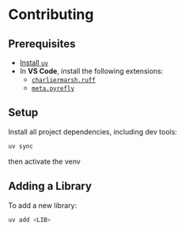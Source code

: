 # Contributing

## Prerequisites

- [Install `uv`](https://github.com/astral-sh/uv)
- In **VS Code**, install the following extensions:
  - [`charliermarsh.ruff`](https://marketplace.visualstudio.com/items?itemName=charliermarsh.ruff)
  - [`meta.pyrefly`](https://marketplace.visualstudio.com/items?itemName=meta.pyrefly)

## Setup

Install all project dependencies, including dev tools:

```bash
uv sync
```

then activate the venv

## Adding a Library

To add a new library:

```bash
uv add <LIB>
```
